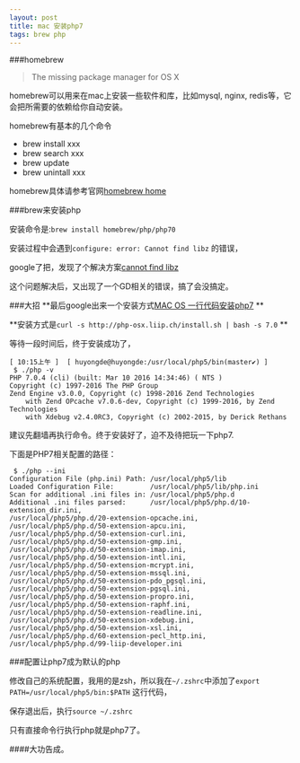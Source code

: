 ```yaml
---
layout: post
title: mac 安装php7
tags: brew php
---
```


###homebrew

> The missing package manager for OS X

homebrew可以用来在mac上安装一些软件和库，比如mysql, nginx, redis等，它会把所需要的依赖给你自动安装。

homebrew有基本的几个命令

* brew install xxx
* brew search xxx
* brew update
* brew unintall xxx

homebrew具体请参考官网[homebrew home](http://brew.sh/)

###brew来安装php

安装命令是:`brew install homebrew/php/php70`

安装过程中会遇到`configure: error: Cannot find libz` 的错误，

google了把，发现了个解决方案[cannot find libz](http://codex16.com/mac-osx-brew-install-php56-cannot-find-libz/)

这个问题解决后，又出现了一个GD相关的错误，搞了会没搞定。

###大招
**最后google出来一个安装方式[MAC OS 一行代码安装php7](http://php-osx.liip.ch/) **

**安装方式是`curl -s http://php-osx.liip.ch/install.sh | bash -s 7.0` **

等待一段时间后，终于安装成功了，


```
[ 10:15上午 ]  [ huyongde@huyongde:/usr/local/php5/bin(master✔) ]
 $ ./php -v
PHP 7.0.4 (cli) (built: Mar 10 2016 14:34:46) ( NTS )
Copyright (c) 1997-2016 The PHP Group
Zend Engine v3.0.0, Copyright (c) 1998-2016 Zend Technologies
    with Zend OPcache v7.0.6-dev, Copyright (c) 1999-2016, by Zend Technologies
    with Xdebug v2.4.0RC3, Copyright (c) 2002-2015, by Derick Rethans
```

建议先翻墙再执行命令。终于安装好了，迫不及待把玩一下php7.

下面是PHP7相关配置的路径：

```
 $ ./php --ini
Configuration File (php.ini) Path: /usr/local/php5/lib
Loaded Configuration File:         /usr/local/php5/lib/php.ini
Scan for additional .ini files in: /usr/local/php5/php.d
Additional .ini files parsed:      /usr/local/php5/php.d/10-extension_dir.ini,
/usr/local/php5/php.d/20-extension-opcache.ini,
/usr/local/php5/php.d/50-extension-apcu.ini,
/usr/local/php5/php.d/50-extension-curl.ini,
/usr/local/php5/php.d/50-extension-gmp.ini,
/usr/local/php5/php.d/50-extension-imap.ini,
/usr/local/php5/php.d/50-extension-intl.ini,
/usr/local/php5/php.d/50-extension-mcrypt.ini,
/usr/local/php5/php.d/50-extension-mssql.ini,
/usr/local/php5/php.d/50-extension-pdo_pgsql.ini,
/usr/local/php5/php.d/50-extension-pgsql.ini,
/usr/local/php5/php.d/50-extension-propro.ini,
/usr/local/php5/php.d/50-extension-raphf.ini,
/usr/local/php5/php.d/50-extension-readline.ini,
/usr/local/php5/php.d/50-extension-xdebug.ini,
/usr/local/php5/php.d/50-extension-xsl.ini,
/usr/local/php5/php.d/60-extension-pecl_http.ini,
/usr/local/php5/php.d/99-liip-developer.ini
```


###配置让php7成为默认的php

修改自己的系统配置，我用的是zsh，所以我在`~/.zshrc`中添加了`export PATH=/usr/local/php5/bin:$PATH` 这行代码，

保存退出后，执行`source ~/.zshrc`

只有直接命令行执行php就是php7了。

####大功告成。






